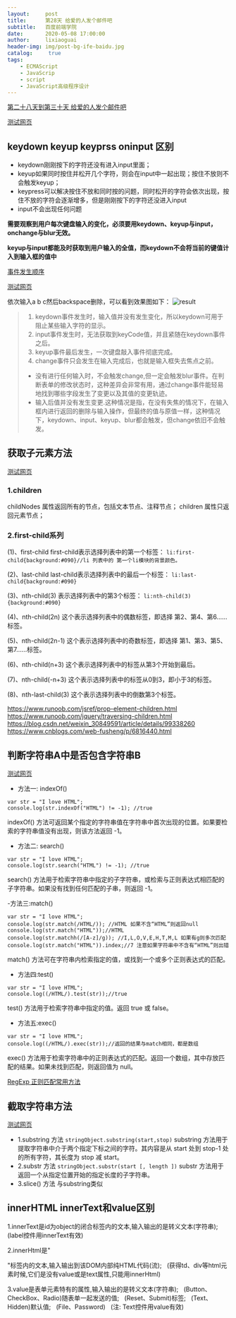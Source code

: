 ```yaml
---
layout:     post
title:      第28天 给爱的人发个邮件吧
subtitle:   百度前端学院
date:       2020-05-08 17:00:00
author:     lixiaoguai
header-img: img/post-bg-ife-baidu.jpg
catalog: 	 true
tags:
    - ECMAScript
    - JavaScrip
    - script
    - JavaScript高级程序设计
---
```

[第二十八天到第三十天 给爱的人发个邮件吧](http://ife.baidu.com/course/detail/id/52?t=1588665023643#learn)

[测试网页]()

## keydown keyup keyprss oninput 区别 ##
+ keydown刚刚按下的字符还没有进入input里面；
+ keyup如果同时按住并松开几个字符，则会在input中一起出现；按住不放则不会触发keyup；
+ keypress可以解决按住不放和同时按的问题，同时松开的字符会依次出现，按住不放的字符会逐渐增多，但是刚刚按下的字符还没进入input
+ input不会出现任何问题

**需要观察到用户每次键盘输入的变化，必须要用keydown、keyup与input，onchange与blur无效。**

**keyup与input都能及时获取到用户输入的全值，而keydown不会将当前的键值计入到输入框的值中**

[事件发生顺序](https://blog.csdn.net/yiifaa/article/details/52372022)

[测试网页]()

依次输入a b c然后backspace删除，可以看到效果图如下：
![result](./test_keydown.png)
>1. keydown事件发生时，输入值并没有发生变化，所以keydown可用于阻止某些输入字符的显示。
>2. input事件发生时，无法获取到keyCode值，并且紧随在keydown事件之后。
>3. keyup事件最后发生，一次键盘敲入事件彻底完成。
>4. change事件只会发生在输入完成后，也就是输入框失去焦点之前。
>- 没有进行任何输入时，不会触发change,但一定会触发blur事件。在判断表单的修改状态时，这种差异会非常有用，通过change事件能轻易地找到哪些字段发生了变更以及其值的变更轨迹。
>- 输入后值并没有发生变更.这种情况是指，在没有失焦的情况下，在输入框内进行返回的删除与输入操作，但最终的值与原值一样，这种情况下，keydown、input、keyup、blur都会触发，但change依旧不会触发。

## 获取子元素方法 ##
[测试网页]()
### 1.children ###
childNodes 属性返回所有的节点，包括文本节点、注释节点；
children 属性只返回元素节点；
### 2.first-child系列 ###
(1)、first-child
first-child表示选择列表中的第一个标签：
```li:first-child{background:#090}//li 列表中的 第一个li模块的背景颜色。```

(2)、last-child
last-child表示选择列表中的最后一个标签：
```li:last-child{background:#090}```

(3)、nth-child(3)
表示选择列表中的第3个标签：
```li:nth-child(3){background:#090}```

(4)、nth-child(2n) 
这个表示选择列表中的偶数标签，即选择 第2、第4、第6…… 标签。

(5)、nth-child(2n-1)
这个表示选择列表中的奇数标签，即选择 第1、第3、第5、第7……标签。

(6)、nth-child(n+3)
这个表示选择列表中的标签从第3个开始到最后。

(7)、nth-child(-n+3)
这个表示选择列表中的标签从0到3，即小于3的标签。

(8)、nth-last-child(3)
这个表示选择列表中的倒数第3个标签。

https://www.runoob.com/jsref/prop-element-children.html
https://www.runoob.com/jquery/traversing-children.html
https://blog.csdn.net/weixin_30849591/article/details/99338260
https://www.cnblogs.com/web-fusheng/p/6816440.html
## 判断字符串A中是否包含字符串B ##
[测试网页]()
- 方法一: indexOf()
```
var str = "I love HTML";
console.log(str.indexOf("HTML") != -1); //true
```
indexOf() 方法可返回某个指定的字符串值在字符串中首次出现的位置。如果要检索的字符串值没有出现，则该方法返回 -1。

- 方法二: search()
```
var str = "I love HTML";
console.log(str.search("HTML") != -1); //true
```
search() 方法用于检索字符串中指定的子字符串，或检索与正则表达式相匹配的子字符串。如果没有找到任何匹配的子串，则返回 -1。

-方法三:match()
```
var str = "I love HTML";
console.log(str.match(/HTML/)); //HTML 如果不含“HTML”则返回null
console.log(str.match("HTML"));//HTML
console.log(str.matchh(/[A-z]/g)); //I,L,O,V,E,H,T,M,L 如果有g则多次匹配
console.log(str.match("HTML")).index;//7 注意如果字符串中不含有“HTML”则出错
```
match() 方法可在字符串内检索指定的值，或找到一个或多个正则表达式的匹配。
- 方法四:test()
```
var str = "I love HTML";
console.log((/HTML/).test(str));//true
```
test() 方法用于检索字符串中指定的值。返回 true 或 false。
- 方法五:exec()
```
var str = "I love HTML";
console.log((/HTML/).exec(str));//返回的结果与match相同，都是数组
```
exec() 方法用于检索字符串中的正则表达式的匹配。返回一个数组，其中存放匹配的结果。如果未找到匹配，则返回值为 null。

[RegExp 正则匹配常用方法](https://www.w3school.com.cn/jsref/jsref_obj_regexp.asp)


## 截取字符串方法 ##
[测试网页]()
- 1.substring 方法
``` stringObject.substring(start,stop) ```
substring 方法用于提取字符串中介于两个指定下标之间的字符。其内容是从 start 处到 stop-1 处的所有字符，其长度为 stop 减 start。
- 2.substr 方法
``` stringObject.substr(start [, length ]) ```
substr 方法用于返回一个从指定位置开始的指定长度的子字符串。
- 3.slice() 方法
与substring类似


## innerHTML innerText和value区别 ##

1.innerText是id为object的闭合标签内的文本,输入输出的是转义文本(字符串);
  (label控件用innerText有效)

2.innerHtml是"<div>"标签内的文本,输入输出到该DOM内部纯HTML代码(流);
  (获得td、div等html元素时候,它们是没有value或是text属性,只能用innerHtml)

3.value是表单元素特有的属性,输入输出的是转义文本(字符串);
  (Button、CheckBox、Radio)随表单一起发送的值;
  (Reset、Submit)标签;
  (Text、Hidden)默认值;
  (File、Password)
  (注: Text控件用value有效)